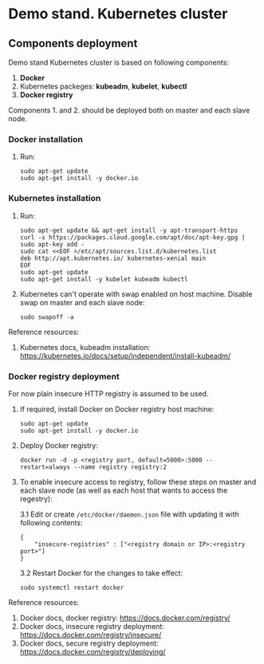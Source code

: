 # Demo stand. Kubernetes cluster

## Components deployment

Demo stand Kubernetes cluster is based on following components:

1. **Docker**
2. Kubernetes packeges: **kubeadm**, **kubelet**, **kubectl**
3. **Docker registry** 

Components 1. and 2. should be deployed both on master and each slave node.

### Docker installation
1. Run:
    ```
    sudo apt-get update
    sudo apt-get install -y docker.io
    ```
    
### Kubernetes installation
1. Run:
    ```
    sudo apt-get update && apt-get install -y apt-transport-https
    curl -s https://packages.cloud.google.com/apt/doc/apt-key.gpg | sudo apt-key add -
    sudo cat <<EOF >/etc/apt/sources.list.d/kubernetes.list
    deb http://apt.kubernetes.io/ kubernetes-xenial main
    EOF
    sudo apt-get update
    sudo apt-get install -y kubelet kubeadm kubectl
    ```
2. Kubernetes can't operate with swap enabled on host machine. Disable swap on master and each slave node:
    ```
    sudo swapoff -a
    ```

Reference resources:
1. Kubernetes docs, kubeadm installation: https://kubernetes.io/docs/setup/independent/install-kubeadm/
 
### Docker registry deployment
For now plain insecure HTTP registry is assumed to be used. 

1. If required, install Docker on Docker registry host machine:
    ```
    sudo apt-get update
    sudo apt-get install -y docker.io
    ```
2. Deploy Docker registry:
    ```
    docker run -d -p <registry port, default=5000>:5000 --restart=always --name registry registry:2
    ```
3. To enable insecure access to registry, follow these steps on master and each slave node (as well as each host that wants to access the regestry):
    
    3.1 Edit or create `/etc/docker/daemon.json` file with updating it with following contents:
    ```
    {
        "insecure-registries" : ["<registry domain or IP>:<registry port>"]
    }
    ```
    3.2 Restart Docker for the changes to take effect:
    ```
    sudo systemctl restart docker
    ```
    
Reference resources:
1. Docker docs, docker registry: https://docs.docker.com/registry/
2. Docker docs, insecure registry deployment: https://docs.docker.com/registry/insecure/
3. Docker docs, secure registry deployment: https://docs.docker.com/registry/deploying/

